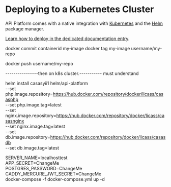 # Deploying to a Kubernetes Cluster

API Platform comes with a native integration with [Kubernetes](https://kubernetes.io/) and the [Helm](https://helm.sh/)
package manager.

[Learn how to deploy in the dedicated documentation entry](https://api-platform.com/docs/deployment/kubernetes/).


docker commit containerid my-image
docker tag my-image username/my-repo

docker push username/my-repo


----------------then on k8s cluster.-----------
must understand

helm install casasyii1 helm/api-platform \
--set php.image.repository=https://hub.docker.com/repository/docker/licass/casasphp \
--set php.image.tag=latest \
--set nginx.image.repository=https://hub.docker.com/repository/docker/licass/casasnginx \
--set nginx.image.tag=latest \
--set db.image.repository=https://hub.docker.com/repository/docker/licass/casasdb \
--set db.image.tag=latest


SERVER_NAME=localhosttest \
APP_SECRET=ChangeMe \
POSTGRES_PASSWORD=ChangeMe \
CADDY_MERCURE_JWT_SECRET=ChangeMe \
docker-compose -f docker-compose.yml  up -d